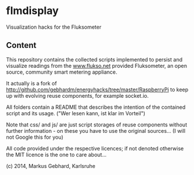 flmdisplay
==========

Visualization hacks for the Fluksometer

Content
-------

This repository contains the collected scripts implemented
to persist and visualize readings from the www.flukso.net provided
Fluksometer, an open source, community smart metering appliance.

It actually is a fork of 
http://github.com/gebhardm/energyhacks/tree/master/RaspberryPi
to keep up with evolving reuse components, for example socket.io.

All folders contain a README that describes the intention of the contained
script and its usage. ("Wer lesen kann, ist klar im Vorteil")

Note that css/ and js/ are just script storages of reuse components without
further information - on these you have to use the original sources...
(I will not Google this for you)

All code provided under the respective licences; if not denoted otherwise
the MIT licence is the one to care about...

(c) 2014, Markus Gebhard, Karlsruhe
